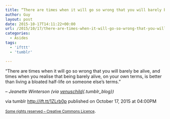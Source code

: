 ```yaml
---
title: “There are times when it will go so wrong that you will barely be alive, and times when you realise…”
author: Guy
layout: post
date: 2015-10-17T14:11:22+00:00
url: /2015/10/17/there-are-times-when-it-will-go-so-wrong-that-you-will-barely-be-alive-and-times-when-you-realise/
categories:
  - Asides
tags:
  - 'ifttt'
  - 'tumblr'

---
```

“There are times when it will go so wrong that you will barely be alive, and times when you realise that being barely alive, on your own terms, is better than living a bloated half-life on someone else’s terms.”

&#8211; _Jeanette Winterson (via [venuschild][1]{.tumblr_blog})_

via tumblr http://ift.tt/1ZLrb0p published on October 17, 2015 at 04:00PM

<small><a href="http://ift.tt/1gAEAkt" target="_blank">Some rights reserved &#8211; Creative Commons Licence</a></small>.

 [1]: http://ift.tt/1h7vYTP